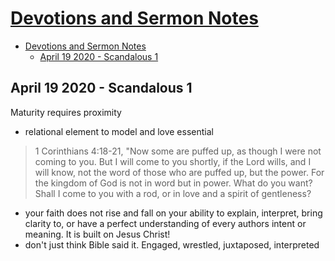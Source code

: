 # [Devotions and Sermon Notes](http://benjaminklassen.com)

- [Devotions and Sermon Notes](#devotions-and-sermon-notes)
  - [April 19 2020 - Scandalous 1](#april-19-2020---scandalous-1)

## April 19 2020 - Scandalous 1

Maturity requires proximity

- relational element to model and love essential

> 1 Corinthians 4:18-21, "Now some are puffed up, as though I were not coming to you. But I will come to you shortly, if the Lord wills, and I will know, not the word of those who are puffed up, but the power. For the kingdom of God is not in word but in power. What do you want? Shall I come to you with a rod, or in love and a spirit of gentleness?

- your faith does not rise and fall on your ability to explain, interpret, bring clarity to, or have a perfect understanding of every authors intent or meaning. It is built on Jesus Christ!
- don't just think Bible said it. Engaged, wrestled, juxtaposed, interpreted
